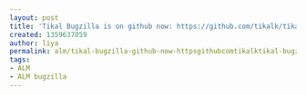 ```yaml
---
layout: post
title: 'Tikal Bugzilla is on github now: https://github.com/tikalk/tikal-bugzilla.git'
created: 1359637059
author: liya
permalink: alm/tikal-bugzilla-github-now-httpsgithubcomtikalktikal-bugzillagit
tags:
- ALM
- ALM bugzilla
---
```


